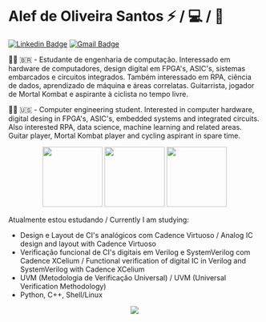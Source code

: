 # Alef de Oliveira Santos :zap: / :computer: / :iphone:

[![Linkedin Badge](https://img.shields.io/badge/-LinkedIn-blue?style=flat-square&logo=Linkedin&logoColor=white&link=https://www.linkedin.com/in/alef-santos/)](https://www.linkedin.com/in/alef-santos/)
[![Gmail Badge](https://img.shields.io/badge/-Email-c14438?style=flat-square&logo=Gmail&logoColor=white&link=mailto:alefdeoliveirasantos@gmail.com)](mailto:alefdeoliveirasantos@gmail.com)

👨‍💼 🇧🇷 - Estudante de engenharia de computação. Interessado em hardware de computadores, design digital em FPGA's, ASIC's, sistemas embarcados e circuitos integrados. Também interessado em RPA, ciência de dados, aprendizado de máquina e áreas correlatas. Guitarrista, jogador de Mortal Kombat e aspirante à ciclista no tempo livre.

👨‍💼 🇺🇸 - Computer engineering student. Interested in computer hardware, digital desing in FPGA's, ASIC's, embedded systems and integrated circuits. Also interested RPA, data science, machine learning and related areas. Guitar player, Mortal Kombat player and cycling aspirant in spare time.

<p align="center">
    <img height="120" width="120" src="http://4.bp.blogspot.com/-PNM50bRjnBc/VQsT-0Ulo-I/AAAAAAAAOFk/EIMqAgVBVwc/s1600/Raiden%2B14.gif">
    <img height="120" width="120" src="http://2.bp.blogspot.com/-P0kcIJv71o4/VQsUAXv-HXI/AAAAAAAAOGM/QTgjKLsU-co/s1600/Raiden%2B16.gif">
    <img height="120" width="120" src="http://3.bp.blogspot.com/-oX96fMoc3GM/VSvlHSH2tLI/AAAAAAAAQpo/W67VQx6HM3o/s1600/Liu%2BKang%2Bem%2Buma%2Bbicicletainvisivel%2Bsem%2Bas%2Bm%C3%A3os.gif">	
</p>

Atualmente estou estudando / Currently I am studying:

* Design e Layout de CI's analógicos com Cadence Virtuoso / Analog IC design and layout with Cadence Virtuoso
* Verificação funcional de CI's digitais em Verilog e SystemVerilog com Cadence XCelium / Functional verification of digital IC in Verilog and SystemVerilog with Cadence XCelium
* UVM (Metodologia de Verificação Universal) / UVM (Universal Verification Methodology)
* Python, C++, Shell/Linux

<p align="center">
    <a href="https://github.com/pesadaum">
        <img align="center" src="https://github-readme-stats.vercel.app/api/top-langs/?username=pesadaum&layout=compact"/>
    </a>
</p>
